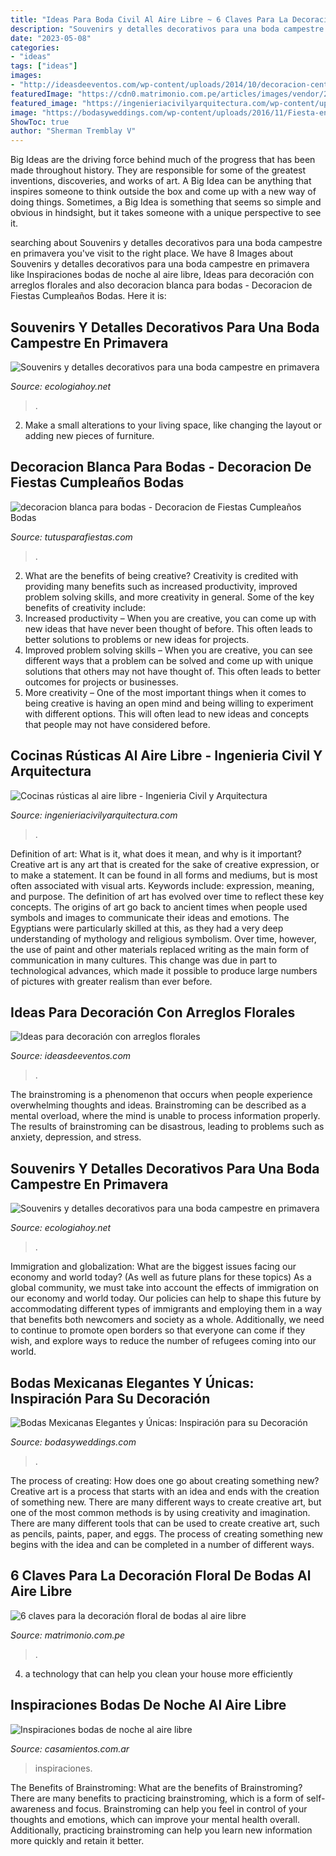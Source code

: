 ```yaml
---
title: "Ideas Para Boda Civil Al Aire Libre ~ 6 Claves Para La Decoración Floral De Bodas Al Aire Libre"
description: "Souvenirs y detalles decorativos para una boda campestre en primavera"
date: "2023-05-08"
categories:
- "ideas"
tags: ["ideas"]
images:
- "http://ideasdeeventos.com/wp-content/uploads/2014/10/decoracion-centros-de-mesa-colores-suaves-flores.jpg"
featuredImage: "https://cdn0.matrimonio.com.pe/articles/images/vendor/2/7/6/9/wedding-planner-trujillo-2_11_112769_v1.jpg"
featured_image: "https://ingenieriacivilyarquitectura.com/wp-content/uploads/2021/08/cocinas-rusticas-al-aire-libre-20.jpg"
image: "https://bodasyweddings.com/wp-content/uploads/2016/11/Fiesta-en-el-jardin.jpg"
ShowToc: true
author: "Sherman Tremblay V"
---
```



Big Ideas are the driving force behind much of the progress that has been made throughout history. They are responsible for some of the greatest inventions, discoveries, and works of art. A Big Idea can be anything that inspires someone to think outside the box and come up with a new way of doing things. Sometimes, a Big Idea is something that seems so simple and obvious in hindsight, but it takes someone with a unique perspective to see it.

	

		
searching about Souvenirs y detalles decorativos para una boda campestre en primavera you've visit to the right place. We have 8 Images about Souvenirs y detalles decorativos para una boda campestre en primavera like Inspiraciones bodas de noche al aire libre, Ideas para decoración con arreglos florales and also decoracion blanca para bodas - Decoracion de Fiestas Cumpleaños Bodas. Here it is:
		
    
## Souvenirs Y Detalles Decorativos Para Una Boda Campestre En Primavera

<img loading=lazy src="http://ecologiahoy.net/wp-content/uploads/2017/10/9310b7a03bbfcafe84543f6e2975998a.jpg" onerror="this.onerror=null;this.src='https://tse2.mm.bing.net/th?id=OIP.kxC3oDu_yv6EVD9uKXWZigHaNK&amp;pid=15.1';" alt="Souvenirs y detalles decorativos para una boda campestre en primavera">

_Source: ecologiahoy.net_

>. 

	

2. Make a small alterations to your living space, like changing the layout or adding new pieces of furniture. 

    
## Decoracion Blanca Para Bodas - Decoracion De Fiestas Cumpleaños Bodas

<img loading=lazy src="https://tutusparafiestas.com/wp-content/uploads/2018/02/decoracion-blanca-para-bodas.jpg" onerror="this.onerror=null;this.src='https://tse4.mm.bing.net/th?id=OIP.FaErJbBR1cP7HUCYOBvxhAHaLH&amp;pid=15.1';" alt="decoracion blanca para bodas - Decoracion de Fiestas Cumpleaños Bodas">

_Source: tutusparafiestas.com_

>. 

	

2. What are the benefits of being creative?
Creativity is credited with providing many benefits such as increased productivity, improved problem solving skills, and more creativity in general. Some of the key benefits of creativity include: 
1. Increased productivity – When you are creative, you can come up with new ideas that have never been thought of before. This often leads to better solutions to problems or new ideas for projects. 
2. Improved problem solving skills – When you are creative, you can see different ways that a problem can be solved and come up with unique solutions that others may not have thought of. This often leads to better outcomes for projects or businesses. 
3. More creativity – One of the most important things when it comes to being creative is having an open mind and being willing to experiment with different options. This will often lead to new ideas and concepts that people may not have considered before.

    
## Cocinas Rústicas Al Aire Libre - Ingenieria Civil Y Arquitectura

<img loading=lazy src="https://ingenieriacivilyarquitectura.com/wp-content/uploads/2021/08/cocinas-rusticas-al-aire-libre-20.jpg" onerror="this.onerror=null;this.src='https://tse2.mm.bing.net/th?id=OIP.-STPJ9oFI6im47jl_ZYE1QHaJ4&amp;pid=15.1';" alt="Cocinas rústicas al aire libre - Ingenieria Civil y Arquitectura">

_Source: ingenieriacivilyarquitectura.com_

>. 

	

Definition of art: What is it, what does it mean, and why is it important?
Creative art is any art that is created for the sake of creative expression, or to make a statement. It can be found in all forms and mediums, but is most often associated with visual arts. Keywords include: expression, meaning, and purpose. The definition of art has evolved over time to reflect these key concepts.
The origins of art go back to ancient times when people used symbols and images to communicate their ideas and emotions. The Egyptians were particularly skilled at this, as they had a very deep understanding of mythology and religious symbolism. Over time, however, the use of paint and other materials replaced writing as the main form of communication in many cultures. This change was due in part to technological advances, which made it possible to produce large numbers of pictures with greater realism than ever before.

    
## Ideas Para Decoración Con Arreglos Florales

<img loading=lazy src="http://ideasdeeventos.com/wp-content/uploads/2014/10/decoracion-centros-de-mesa-colores-suaves-flores.jpg" onerror="this.onerror=null;this.src='https://tse1.mm.bing.net/th?id=OIP.pXZGQ1V3BoQBZuWXvd5_5wHaKx&amp;pid=15.1';" alt="Ideas para decoración con arreglos florales">

_Source: ideasdeeventos.com_

>. 

	

The brainstroming is a phenomenon that occurs when people experience overwhelming thoughts and ideas. Brainstroming can be described as a mental overload, where the mind is unable to process information properly. The results of brainstroming can be disastrous, leading to problems such as anxiety, depression, and stress.

    
## Souvenirs Y Detalles Decorativos Para Una Boda Campestre En Primavera

<img loading=lazy src="https://ecologiahoy.net/wp-content/uploads/2017/10/aa49603fca7d536cc55789738ca3484f-718x1077.jpg" onerror="this.onerror=null;this.src='https://tse4.mm.bing.net/th?id=OIP.t9lGMK1AuILvWkSIFGxJMQHaLH&amp;pid=15.1';" alt="Souvenirs y detalles decorativos para una boda campestre en primavera">

_Source: ecologiahoy.net_

>. 

	

Immigration and globalization: What are the biggest issues facing our economy and world today? (As well as future plans for these topics)
As a global community, we must take into account the effects of immigration on our economy and world today. Our policies can help to shape this future by accommodating different types of immigrants and employing them in a way that benefits both newcomers and society as a whole. Additionally, we need to continue to promote open borders so that everyone can come if they wish, and explore ways to reduce the number of refugees coming into our world.

    
## Bodas Mexicanas Elegantes Y Únicas: Inspiración Para Su Decoración

<img loading=lazy src="https://bodasyweddings.com/wp-content/uploads/2016/11/Fiesta-en-el-jardin.jpg" onerror="this.onerror=null;this.src='https://tse1.mm.bing.net/th?id=OIP.IYV3bBMvdI0s_KvGwtL_QAHaLH&amp;pid=15.1';" alt="Bodas Mexicanas Elegantes y Únicas: Inspiración para su Decoración">

_Source: bodasyweddings.com_

>. 

	

The process of creating: How does one go about creating something new?
Creative art is a process that starts with an idea and ends with the creation of something new. There are many different ways to create creative art, but one of the most common methods is by using creativity and imagination. There are many different tools that can be used to create creative art, such as pencils, paints, paper, and eggs. The process of creating something new begins with the idea and can be completed in a number of different ways.

    
## 6 Claves Para La Decoración Floral De Bodas Al Aire Libre

<img loading=lazy src="https://cdn0.matrimonio.com.pe/articles/images/vendor/2/7/6/9/wedding-planner-trujillo-2_11_112769_v1.jpg" onerror="this.onerror=null;this.src='https://tse4.mm.bing.net/th?id=OIP.-3tiK2lThKzUqLpm02AGJQHaE8&amp;pid=15.1';" alt="6 claves para la decoración floral de bodas al aire libre">

_Source: matrimonio.com.pe_

>. 

	

4. a technology that can help you clean your house more efficiently

    
## Inspiraciones Bodas De Noche Al Aire Libre

<img loading=lazy src="https://cdn0.casamientos.com.ar/usr/2/4/4/5/cfb_305337.jpg" onerror="this.onerror=null;this.src='https://tse3.mm.bing.net/th?id=OIP._hEU0o9_XfwwSQ8q-arvxgAAAA&amp;pid=15.1';" alt="Inspiraciones bodas de noche al aire libre">

_Source: casamientos.com.ar_

>inspiraciones. 

	

The Benefits of Brainstroming: What are the benefits of Brainstroming?
There are many benefits to practicing brainstroming, which is a form of self-awareness and focus. Brainstroming can help you feel in control of your thoughts and emotions, which can improve your mental health overall. Additionally, practicing brainstroming can help you learn new information more quickly and retain it better.


